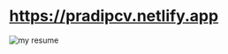 # https://pradipcv.netlify.app

![my resume](https://user-images.githubusercontent.com/60803643/164646157-9e294482-f6b3-43eb-abc6-27b3a3e918e0.png)
